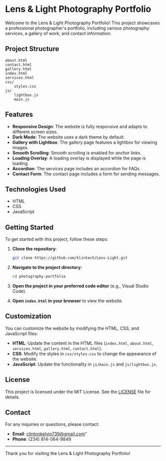 # Lens & Light Photography Portfolio

Welcome to the Lens & Light Photography Portfolio! This project showcases a professional photographer's portfolio, including various photography services, a gallery of work, and contact information.

## Project Structure

```
about.html
contact.html
gallery.html
index.html
services.html
css/
    styles.css
js/
    lightbox.js
    main.js
```

## Features

- **Responsive Design**: The website is fully responsive and adapts to different screen sizes.
- **Dark Mode**: The website uses a dark theme by default.
- **Gallery with Lightbox**: The gallery page features a lightbox for viewing images.
- **Smooth Scrolling**: Smooth scrolling is enabled for anchor links.
- **Loading Overlay**: A loading overlay is displayed while the page is loading.
- **Accordion**: The services page includes an accordion for FAQs.
- **Contact Form**: The contact page includes a form for sending messages.

## Technologies Used

- HTML
- CSS
- JavaScript

## Getting Started

To get started with this project, follow these steps:

1. **Clone the repository**:
    ```sh
    git clone https://github.com/klintech/Lens-Light.git
    ```

2. **Navigate to the project directory**:
    ```sh
    cd photography-portfolio
    ```

3. **Open the project in your preferred code editor** (e.g., Visual Studio Code).

4. **Open `index.html` in your browser** to view the website.

## Customization

You can customize the website by modifying the HTML, CSS, and JavaScript files:

- **HTML**: Update the content in the HTML files (`index.html`, `about.html`, `services.html`, `gallery.html`, `contact.html`).
- **CSS**: Modify the styles in `css/styles.css` to change the appearance of the website.
- **JavaScript**: Update the functionality in `js/main.js` and `js/lightbox.js`.

## License

This project is licensed under the MIT License. See the [LICENSE](LICENSE) file for details.

## Contact

For any inquiries or questions, please contact:

- **Email**: clintonkelvin739@gmail.com"
- **Phone**: (234) 814-064-9849

---

Thank you for visiting the Lens & Light Photography Portfolio!
